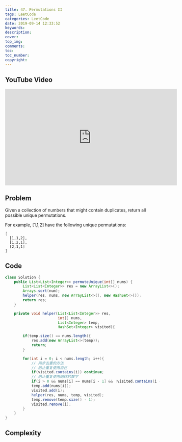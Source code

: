 ```yaml
---
title: 47. Permutations II
tags: LeetCode
categories: LeetCode
date: 2019-09-14 12:33:52
keywords:
description:
cover:
top_img:
comments:
toc:
toc_number:
copyright:
---
```

## YouTube Video
<iframe width="560" height="315" src="https://www.youtube.com/embed/X2aaIte3RK8" frameborder="0" allow="accelerometer; autoplay; encrypted-media; gyroscope; picture-in-picture" allowfullscreen></iframe>

## Problem
Given a collection of numbers that might contain duplicates, return all possible unique permutations.

For example,
[1,1,2] have the following unique permutations:
```
[
  [1,1,2],
  [1,2,1],
  [2,1,1]
]
```

## Code
```java
class Solution {
    public List<List<Integer>> permuteUnique(int[] nums) {
        List<List<Integer>> res = new ArrayList<>();
        Arrays.sort(num);
        helper(res, nums, new ArrayList<>(), new HashSet<>());
        return res;
    }

    private void helper(List<List<Integer>> res, 
                        int[] nums, 
                        List<Integer> temp, 
                        HashSet<Integer> visited){

        if(temp.size() == nums.length){
            res.add(new ArrayList<>(temp));
            return;
        }

        for(int i = 0; i < nums.length; i++){
            // 两步去重的方法
            // 防止重复使用自己
            if(visited.contains(i)) continue;
            // 防止重复使用同样的数字
            if(i > 0 && nums[i] == nums[i - 1] && !visited.contains(i - 1)) continue;
            temp.add(nums[i]);
            visited.add(i);
            helper(res, nums, temp, visited);
            temp.remove(temp.size() - 1);
            visited.remove(i);
        }
    }
}
```

## Complexity
